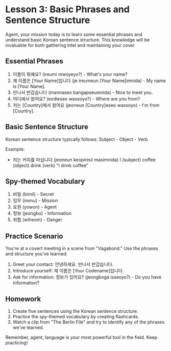 # Lesson 3: Basic Phrases and Sentence Structure

Agent, your mission today is to learn some essential phrases and understand basic Korean sentence structure. This knowledge will be invaluable for both gathering intel and maintaining your cover.

## Essential Phrases

1. 이름이 뭐예요? (ireumi mwoyeyo?) - What's your name?
2. 제 이름은 [Your Name]입니다 (je ireumeun [Your Name]imnida) - My name is [Your Name].
3. 만나서 반갑습니다 (mannaseo bangapseumnida) - Nice to meet you.
4. 어디에서 왔어요? (eodieseo wassoyo?) - Where are you from?
5. 저는 [Country]에서 왔어요 (jeoneun [Country]eseo wassoyo) - I'm from [Country].

## Basic Sentence Structure

Korean sentence structure typically follows: Subject - Object - Verb

Example:
- 저는 커피를 마십니다 (jeoneun keopireul masimnida)
  I (subject) coffee (object) drink (verb)
  "I drink coffee"

## Spy-themed Vocabulary

1. 비밀 (bimil) - Secret
2. 임무 (immu) - Mission
3. 요원 (yowon) - Agent
4. 정보 (jeongbo) - Information
5. 위험 (wiheom) - Danger

## Practice Scenario

You're at a covert meeting in a scene from "Vagabond." Use the phrases and structure you've learned:

1. Greet your contact: 안녕하세요. 만나서 반갑습니다.
2. Introduce yourself: 제 이름은 [Your Codename]입니다.
3. Ask for information: 정보가 있어요? (jeongboga isseoyo?) - Do you have information?

## Homework

1. Create five sentences using the Korean sentence structure.
2. Practice the spy-themed vocabulary by creating flashcards.
3. Watch a clip from "The Berlin File" and try to identify any of the phrases we've learned.

Remember, agent, language is your most powerful tool in the field. Keep practicing!
